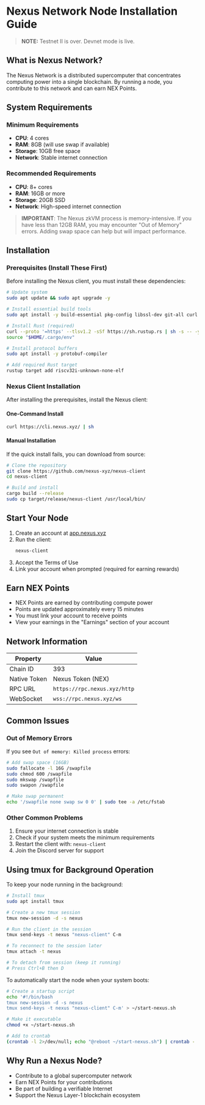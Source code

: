 # Nexus Network Node Installation Guide

> **NOTE:** Testnet II is over. Devnet mode is live.

## What is Nexus Network?

The Nexus Network is a distributed supercomputer that concentrates computing power into a single blockchain. By running a node, you contribute to this network and can earn NEX Points.

## System Requirements

### Minimum Requirements
- **CPU**: 4 cores
- **RAM**: 8GB (will use swap if available)
- **Storage**: 10GB free space
- **Network**: Stable internet connection

### Recommended Requirements
- **CPU**: 8+ cores
- **RAM**: 16GB or more
- **Storage**: 20GB SSD
- **Network**: High-speed internet connection

> **IMPORTANT**: The Nexus zkVM process is memory-intensive. If you have less than 12GB RAM, you may encounter "Out of Memory" errors. Adding swap space can help but will impact performance.

## Installation

### Prerequisites (Install These First)

Before installing the Nexus client, you must install these dependencies:

```bash
# Update system
sudo apt update && sudo apt upgrade -y

# Install essential build tools
sudo apt install -y build-essential pkg-config libssl-dev git-all curl nano cmake

# Install Rust (required)
curl --proto '=https' --tlsv1.2 -sSf https://sh.rustup.rs | sh -s -- -y
source "$HOME/.cargo/env"

# Install protocol buffers
sudo apt install -y protobuf-compiler

# Add required Rust target
rustup target add riscv32i-unknown-none-elf
```

### Nexus Client Installation

After installing the prerequisites, install the Nexus client:

#### One-Command Install
```bash
curl https://cli.nexus.xyz/ | sh
```

#### Manual Installation
If the quick install fails, you can download from source:

```bash
# Clone the repository
git clone https://github.com/nexus-xyz/nexus-client
cd nexus-client

# Build and install
cargo build --release
sudo cp target/release/nexus-client /usr/local/bin/
```

## Start Your Node

1. Create an account at [app.nexus.xyz](https://app.nexus.xyz)
2. Run the client:
   ```bash
   nexus-client
   ```
3. Accept the Terms of Use
4. Link your account when prompted (required for earning rewards)

## Earn NEX Points

- NEX Points are earned by contributing compute power
- Points are updated approximately every 15 minutes
- You must link your account to receive points
- View your earnings in the "Earnings" section of your account

## Network Information

| Property | Value |
|----------|-------|
| Chain ID | 393 |
| Native Token | Nexus Token (NEX) |
| RPC URL | `https://rpc.nexus.xyz/http` |
| WebSocket | `wss://rpc.nexus.xyz/ws` |

## Common Issues

### Out of Memory Errors

If you see `Out of memory: Killed process` errors:

```bash
# Add swap space (16GB)
sudo fallocate -l 16G /swapfile
sudo chmod 600 /swapfile
sudo mkswap /swapfile
sudo swapon /swapfile

# Make swap permanent
echo '/swapfile none swap sw 0 0' | sudo tee -a /etc/fstab
```

### Other Common Problems

1. Ensure your internet connection is stable
2. Check if your system meets the minimum requirements
3. Restart the client with: `nexus-client`
4. Join the Discord server for support

## Using tmux for Background Operation

To keep your node running in the background:

```bash
# Install tmux
sudo apt install tmux

# Create a new tmux session
tmux new-session -d -s nexus

# Run the client in the session
tmux send-keys -t nexus "nexus-client" C-m

# To reconnect to the session later
tmux attach -t nexus

# To detach from session (keep it running)
# Press Ctrl+B then D
```

To automatically start the node when your system boots:

```bash
# Create a startup script
echo '#!/bin/bash
tmux new-session -d -s nexus
tmux send-keys -t nexus "nexus-client" C-m' > ~/start-nexus.sh

# Make it executable
chmod +x ~/start-nexus.sh

# Add to crontab
(crontab -l 2>/dev/null; echo "@reboot ~/start-nexus.sh") | crontab -
```

## Why Run a Nexus Node?

- Contribute to a global supercomputer network
- Earn NEX Points for your contributions
- Be part of building a verifiable Internet
- Support the Nexus Layer-1 blockchain ecosystem
